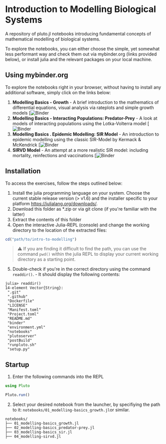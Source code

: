 # Introduction to Modelling Biological Systems
A repository of pluto.jl notebooks introducing fundamental concepts of mathematical modelling of biological systems.

To explore the notebooks, you can either choose the simple, yet somewhat less performant way and check them out via mybinder.org (links provided below), or install julia and the relevant packages on your local machine.

## Using mybinder.org

To explore the notebooks right in your browser, without having to install any additional software, simply click on the links below:

1. **Modelling Basics - Growth** - A brief introduction to the mathematics of differential equations, visual analysis via rateplots and simple growth models [![Binder](https://binder.plutojl.org/v0.19.36/open?url=https%253A%252F%252Fraw.githubusercontent.com%252Fel-uhu%252Fintro-to-modelling%252Frefs%252Fheads%252Fmain%252Fnotebooks%252F01_modelling-basics_growth.jl)
2. **Modelling Basics - Interacting Populations: Predator-Prey** - A look at models of interacting populations using the Lotka-Volterra model [![Binder](https://binder.plutojl.org/v0.19.36/open?url=https%253A%252F%252Fraw.githubusercontent.com%252Fel-uhu%252Fintro-to-modelling%252Frefs%252Fheads%252Fmain%252Fnotebooks%252F02_modelling-basics_predator-prey.jl)
3. **Modelling Basics . Epidemic Modelling: SIR Model** - An introduction to epidemic modelling using the classic SIR-Model by Kermack & McKendrick [![Binder](https://binder.plutojl.org/v0.19.36/open?url=https%253A%252F%252Fraw.githubusercontent.com%252Fel-uhu%252Fintro-to-modelling%252Frefs%252Fheads%252Fmain%252Fnotebooks%252F03_modelling-basics_sir.jl)
4. **SIRVD Model** - An attempt at a more realistic SIR model: including mortality, reinfections and vaccinations [![Binder](https://binder.plutojl.org/v0.19.36/open?url=https%253A%252F%252Fraw.githubusercontent.com%252Fel-uhu%252Fintro-to-modelling%252Frefs%252Fheads%252Fmain%252Fnotebooks%252F04_modelling-sirvd.jl)

## Installation

To access the exercises, follow the steps outlined below:

1. Install the julia programming language on your system. Choose the current stable release version (> v1.6) and the installer specific to your platform https://julialang.org/downloads/.
2. Download this folder as *.zip or via git clone (if you're familiar with the latter)
3. Extract the contents of this folder
4. Open the interactive Julia-REPL (console) and change the working directory to the location of the extracted files:
   
```julia
cd("path/to/intro-to-modelling")
```

> :warning: If you are finding it difficult to find the path, you can use the command `pwd()` within the julia REPL to display your current working directory as a starting point.

5. Double-check if you're in the correct directory using the command `readdir()`. - It should display the following contents:

```
julia> readdir()
14-element Vector{String}:
 ".git"
 ".github"
 "Dockerfile"
 "LICENSE"
 "Manifest.toml"
 "Project.toml"
 "README.md"
 "binder"
 "environment.yml"
 "notebooks"
 "plutoserver"
 "postBuild"
 "runpluto.sh"
 "setup.py"
```

## Startup
1. Enter the following commands into the REPL
```julia
using Pluto

Pluto.run()
```

2. Select your desired notebook from the launcher, by specifiying the path to it: `notebooks/01_modelling-basics_growth.jl`or similar.
```
notebooks/
├── 01_modelling-basics_growth.jl
├── 02_modelling-basics_predator-prey.jl
├── 03_modelling-basics_sir.jl
├── 04_modelling-sirvd.jl
```
